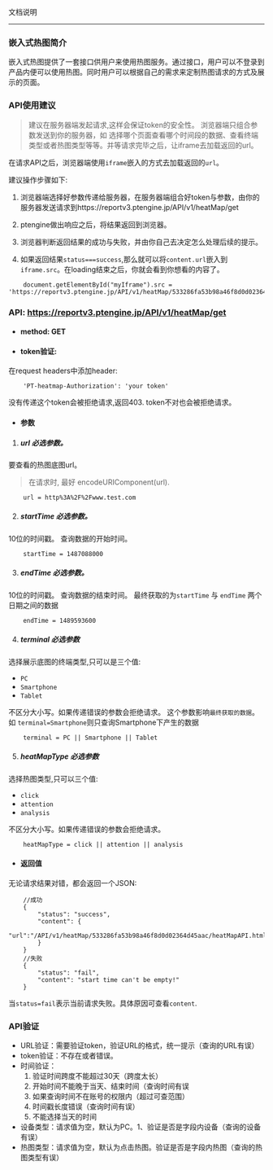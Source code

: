 文档说明

---

### 嵌入式热图简介

嵌入式热图提供了一套接口供用户来使用热图服务。通过接口，用户可以不登录到产品内便可以使用热图。同时用户可以根据自己的需求来定制热图请求的方式及展示的页面。

### API使用建议

>建议在服务器端发起请求,这样会保证token的安全性。
浏览器端只组合参数发送到你的服务器，如 选择哪个页面查看哪个时间段的数据、查看终端类型或者热图类型等等。并等请求完毕之后，让iframe去加载返回的url。

在请求API之后，浏览器端使用`iframe`嵌入的方式去加载返回的`url`。

建议操作步骤如下:

1. 浏览器端选择好参数传递给服务器，在服务器端组合好token与参数，由你的服务器发送请求到https://reportv3.ptengine.jp/API/v1/heatMap/get

2. ptengine做出响应之后，将结果返回到浏览器。

3. 浏览器判断返回结果的成功与失败，并由你自己去决定怎么处理后续的提示。

4. 如果返回结果`status===success`,那么就可以将`content.url`嵌入到`iframe.src`。在loading结束之后，你就会看到你想看的内容了。
```
    document.getElementById("myIframe").src = 'https://reportv3.ptengine.jp/API/v1/heatMap/533286fa53b98a46f8d0d02364d45aac/heatMapAPI.html'
```

### API: https://reportv3.ptengine.jp/API/v1/heatMap/get

* #### method: GET

* #### token验证:
在request headers中添加header:
```
    'PT-heatmap-Authorization': 'your token' 
```
没有传递这个token会被拒绝请求,返回403.
token不对也会被拒绝请求。
* #### 参数

1. ##### url 必选参数。

要查看的热图底图url。
> 在请求时, 最好 encodeURIComponent(url).

```
    url = http%3A%2F%2Fwww.test.com
```

2. ##### startTime 必选参数。

10位的时间戳。
查询数据的开始时间。

```
    startTime = 1487088000
```

3. ##### endTime 必选参数。

10位的时间戳。
查询数据的结束时间。
最终获取的为`startTime` 与 `endTime` 两个日期之间的数据

```
    endTime = 1489593600
```

4. ##### terminal 必选参数

选择展示底图的终端类型,只可以是三个值: 
* `PC`
* `Smartphone`
* `Tablet`

不区分大小写。如果传递错误的参数会拒绝请求。
这个参数影响`最终获取的数据`。如 `terminal=Smartphone`则只查询Smartphone下产生的数据

```
    terminal = PC || Smartphone || Tablet
```

5. ##### heatMapType 必选参数

选择热图类型,只可以三个值: 

* `click`
* `attention`
* `analysis`

不区分大小写。如果传递错误的参数会拒绝请求。

```
    heatMapType = click || attention || analysis
```

* #### 返回值

无论请求结果对错，都会返回一个JSON:

```
    //成功
    {
        "status": "success",
        "content": {
            "url":"/API/v1/heatMap/533286fa53b98a46f8d0d02364d45aac/heatMapAPI.html"
        }
    }
    //失败
    {
        "status": "fail",
        "content": "start time can't be empty!"
    }
```
当`status=fail`表示当前请求失败。具体原因可查看`content`.

### API验证

* URL验证：需要验证token，验证URL的格式，统一提示（查询的URL有误）
* token验证：不存在或者错误。
* 时间验证：
    1. 验证时间跨度不能超过30天（跨度太长）
    2. 开始时间不能晚于当天、结束时间（查询时间有误
    3. 如果查询时间不在账号的权限内（超过可查范围）
    4. 时间戳长度错误（查询时间有误）
    5. 不能选择当天的时间
* 设备类型：请求值为空，默认为PC。1、验证是否是字段内设备（查询的设备有误）
* 热图类型：请求值为空，默认为点击热图。验证是否是字段内热图（查询的热图类型有误）